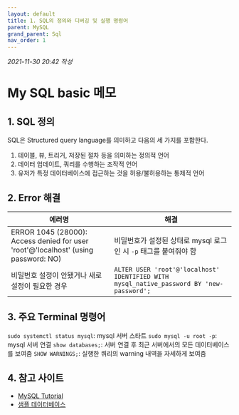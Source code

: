```yaml
---
layout: default
title: 1. SQL의 정의와 디버깅 및 실행 명령어
parent: MySQL
grand_parent: Sql
nav_order: 1
---
```


*2021-11-30 20:42 작성*

# My SQL basic 메모

## 1. SQL 정의
SQL은 Structured query language를 의미하고 다음의 세 가지를 포함한다.

1. 테이블, 뷰, 트리거, 저장된 절차 등을 의미하는 정의적 언어
2. 데이터 업데이트, 쿼리를 수행하는 조작적 언어
3. 유저가 특정 데이터베이스에 접근하는 것을 허용/불허용하는 통제적 언어

## 2. Error 해결

| 에러명                                                                                  | 해결                                                                |
| --------------------------------------------------------------------------------------- | -----------------------------------------------------------------  |
| ERROR 1045 (28000): Access denied for user 'root'@'localhost' (using password: NO)      | 비밀번호가 설정된 상태로 mysql 로그인 시 `-p` 태그를 붙여줘야 함       |
| 비밀번호 설정이 안됐거나 새로 설정이 필요한 경우 | `ALTER USER 'root'@'localhost' IDENTIFIED WITH mysql_native_password BY 'new-password';` |

## 3. 주요 Terminal 명령어

`sudo systemctl status mysql`: mysql 서버 스타트
`sudo mysql -u root -p`: mysql 서버 연결
`show databases;`: 서버 연결 후 최근 서버에서의 모든 데이터베이스를 보여줌
`SHOW WARNINGS;`: 실행한 쿼리의 warning 내역을 자세하게 보여줌

## 4. 참고 사이트

- [MySQL Tutorial](https://mysqltutorial.org/)
- [샘플 데이터베이스](https://www.mysqltutorial.org/mysql-sample-database.aspx)